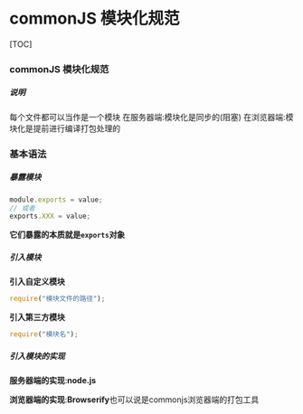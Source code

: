 # commonJS 模块化规范

[TOC]

### commonJS 模块化规范

##### 说明

每个文件都可以当作是一个模块
在服务器端:模块化是同步的(阻塞)
在浏览器端:模块化是提前进行编译打包处理的

### 基本语法

##### 暴露模块

```js
module.exports = value;
// 或者
exports.XXX = value;
```

**它们暴露的本质就是`exports`对象**

##### 引入模块

**引入自定义模块**

```js
require("模块文件的路径");
```

**引入第三方模块**

```js
require("模块名");
```

##### 引入模块的实现

**服务器端的实现**:**node.js**

**浏览器端的实现**:**Browserify**也可以说是commonjs浏览器端的打包工具